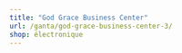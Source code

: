 ```yaml
---
title: "God Grace Business Center"
url: /ganta/god-grace-business-center-3/
shop: électronique
---
```

